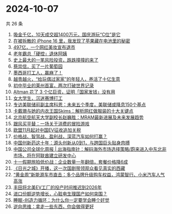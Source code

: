 # 2024-10-07

共 26 条

<!-- BEGIN 36KR -->
<!-- 最后更新时间 2024-10-07 08:02:59 +0800 -->
1. [吸金千亿，10天成交超1400万元，国庆游玩“C位”是它](https://36kr.com/p/2979623494455303)
1. [在被拆散的 iPhone 16 里，我发现了苹果藏在电池里的秘密](https://36kr.com/p/2978984660832261)
1. [497亿，一个网红美妆宣布退市](https://36kr.com/p/2980421683646467)
1. [老年霸总「硬控」退休阿姨](https://36kr.com/p/2980292656582921)
1. [史上最大的一笔风险投资，跌跌撞撞的来了](https://36kr.com/p/2979325535424772)
1. [蔡崇信，买了一片葡萄园](https://36kr.com/p/2979293767880704)
1. [墨西哥打工人，赢麻了！](https://36kr.com/p/2977634664910851)
1. [越贵越火，“给玩偶过家家”的年轻人，养活了十亿生意](https://36kr.com/p/2980531011670273)
1. [初中毕业的莱州首富，两次打破世界记录](https://36kr.com/p/2979084992663556)
1. [Altman 花了 3 个亿巨资，证明「国家发钱」没有用](https://36kr.com/p/2979090236002560)
1. [女大学生，沉迷赛博打工](https://36kr.com/p/2978985759428609)
1. [专访美联储前副主席科恩：未来五个季度，美联储或降息150个基点](https://36kr.com/p/2979187434000640)
1. [卡戴珊与她的内衣王国Skims：解析网红做服装的十大关键点](https://36kr.com/p/2978997512904578)
1. [北京航空航天大学副校长赵巍胜：MRAM最新进展及未来发展趋势](https://36kr.com/p/2979118653345798)
1. [跟风买平替：一场关于消费的冒险游戏](https://36kr.com/p/2978964020452996)
1. [欧盟11月起对中国EV征收追加关税](https://36kr.com/p/2979323763904519)
1. [价格战、智驾战、盈利战，深蓝汽车如何打赢？](https://36kr.com/p/2979149835145481)
1. [中国创新药这十年：源头创新从0到1，与跨国巨头贴身肉搏](https://36kr.com/p/2979101664907269)
1. [中国公司全球化周报 | 出海指南针：解码海外市场选择策略/蔚来进入中东北非市场，将在阿联酋建立研发中心](https://36kr.com/p/2979536074395905)
1. [十一假期旅拍低价战：企业数量一年翻倍，套餐价格降6成](https://36kr.com/p/2979101589082117)
1. [《日光之城》开播，这一次国剧带领观众看见真实的西藏](https://36kr.com/p/2979011605123337)
1. [“黄金周”新能源车市直击：多个品牌升级购车权益，鸿蒙智行、小米汽车人气高涨](https://36kr.com/p/2979345784525056)
1. [丰田将北美EV工厂的投产时间推迟到2026年](https://36kr.com/p/2977926084776199)
1. [进口份额逆势增长，心脏电生理国产如何突围？](https://36kr.com/p/2978859562979337)
1. [睡眠-创造力循环：为什么你一定要学会睡个好觉](https://36kr.com/p/2969623381856517)
1. [逆向思维：拿走一些东西，你会做得更好](https://36kr.com/p/2969575306236162)
<!-- END 36KR -->